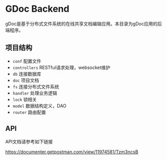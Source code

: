 # GDoc Backend

gDoc是基于分布式文件系统的在线共享文档编辑应用。本目录为gDoc应用的后端程序。

## 项目结构

- `conf` 配置文件
- `controllers` RESTful请求处理，websocket维护
- `db` 连接数据库
- `doc` 项目文档
- `fs` 连接分布式文件系统
- `handler` 处理业务逻辑
- `lock` 锁相关
- `model` 数据结构定义，DAO
- `router` 路由配置

## API

API文档请参考如下链接

https://documenter.getpostman.com/view/11974581/Tzm3ncsB
